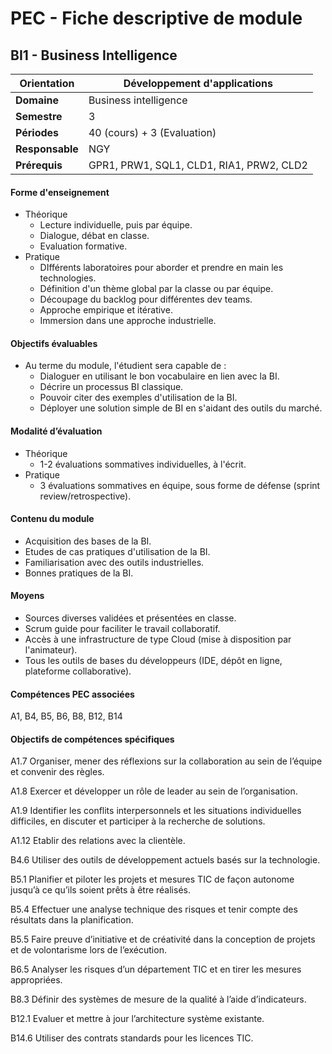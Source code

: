 # PEC - Fiche descriptive de module

## BI1 - Business Intelligence

| **Orientation** | Développement d'applications             |
| --------------- | ---------------------------------------- |
| **Domaine**     | Business intelligence                    |
| **Semestre**    | 3                                        |
| **Périodes**    | 40 (cours) + 3 (Evaluation)              |
| **Responsable** | NGY                                      |
| **Prérequis**   | GPR1, PRW1, SQL1, CLD1, RIA1, PRW2, CLD2 |

#### Forme d'enseignement

* Théorique
  * Lecture individuelle, puis par équipe.
  * Dialogue, débat en classe.
  * Evaluation formative.
* Pratique
  * DIfférents laboratoires pour aborder et prendre en main les technologies.
  * Définition d'un thème global par la classe ou par équipe.
  * Découpage du backlog pour différentes dev teams.
  * Approche empirique et itérative.
  * Immersion dans une approche industrielle.

#### Objectifs évaluables

* Au terme du module, l'étudient sera capable de :
  * Dialoguer en utilisant le bon vocabulaire en lien avec la BI.
  * Décrire un processus BI classique.
  * Pouvoir citer des exemples d'utilisation de la BI.
  * Déployer une solution simple de BI en s'aidant des outils du marché.

#### Modalité d’évaluation

* Théorique
  * 1-2 évaluations sommatives individuelles, à l'écrit.
* Pratique
  * 3 évaluations sommatives en équipe, sous forme de défense (sprint review/retrospective).

#### Contenu du module

* Acquisition des bases de la BI.
* Etudes de cas pratiques d'utilisation de la BI.
* Familiarisation avec des outils industrielles.
* Bonnes pratiques de la BI.

#### Moyens

* Sources diverses validées et présentées en classe.
* Scrum guide pour faciliter le travail collaboratif.
* Accès à une infrastructure de type Cloud (mise à disposition par l'animateur).
* Tous les outils de bases du développeurs (IDE, dépôt en ligne, plateforme collaborative).

#### Compétences PEC associées

A1, B4, B5, B6, B8, B12, B14

#### Objectifs de compétences spécifiques

A1.7 Organiser, mener des réflexions sur la collaboration au sein de l’équipe et convenir des règles.

A1.8 Exercer et développer un rôle de leader au sein de l’organisation.

A1.9 Identifier les conflits interpersonnels et les situations individuelles difficiles, en discuter et participer à la recherche de solutions.

A1.12 Etablir des relations avec la clientèle.

B4.6 Utiliser des outils de développement actuels basés sur la technologie.

B5.1 Planifier et piloter les projets et mesures TIC de façon autonome jusqu’à ce qu’ils soient prêts à être réalisés.

B5.4 Effectuer une analyse technique des risques et tenir compte des résultats dans la planification.

B5.5 Faire preuve d’initiative et de créativité dans la conception de projets et de volontarisme lors de l’exécution.

B6.5 Analyser les risques d’un département TIC et en tirer les mesures appropriées.

B8.3 Définir des systèmes de mesure de la qualité à l’aide d’indicateurs.

B12.1 Evaluer et mettre à jour l’architecture système existante.

B14.6 Utiliser des contrats standards pour les licences TIC.
